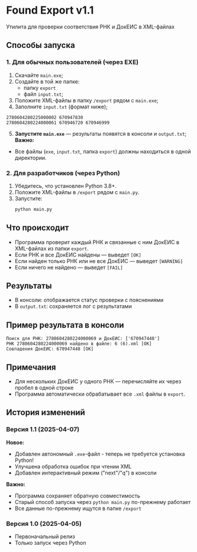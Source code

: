 # Found Export v1.1  

Утилита для проверки соответствия РНК и ДокЕИС в XML-файлах

## Способы запуска  

### 1. Для обычных пользователей (через EXE)  
1. Скачайте `main.exe`;
2. Создайте в той же папке:
    - папку `export`
    - файл `input.txt`;  
3. Положите XML-файлы в папку `/export` рядом с `main.exe`;
4. Заполните `input.txt` (формат ниже);
```
2780604280225000002 670947830
2780604280224000061 670946720 670946999
```
5. **Запустите `main.exe`** — результаты появятся в консоли и `output.txt`;  
**Важно:**
- Все файлы (`exe`, `input.txt`, папка `export`) должны находиться в одной директории. 

### 2. Для разработчиков (через Python)  
1. Убедитесь, что установлен Python 3.8+.  
2. Положите XML-файлы в `/export` рядом с `main.py`.  
3. Запустите:  
   ```bash  
   python main.py  
   ```


## Что происходит

- Программа проверит каждый РНК и связанные с ним ДокЕИС в XML-файлах из папки `export`.
- Если РНК и все ДокЕИС найдены — выведет `[OK]`
- Если найден только РНК или не все ДокЕИС — выведет `[WARNING]`
- Если ничего не найдено — выведет `[FAIL]`
 
## Результаты
- В консоли: отображается статус проверки с пояснениями
- В `output.txt`: сохраняется лог с результатами

## Пример результата в консоли

```
Поиск для РНК: 2780604280224000069 и ДокЕИС: ['670947448']
РНК 2780604280224000069 найдено в файле: 6 (6).xml [OK]
Совпадения ДокЕИС: 670947448 [OK]
```

## Примечания

- Для нескольких ДокЕИС у одного РНК — перечисляйте их через пробел в одной строке
- Программа автоматически обрабатывает все `.xml` файлы в `export`.


## История изменений

### Версия 1.1 (2025-04-07)
**Новое:**
- Добавлен автономный `.exe`-файл - теперь не требуется установка Python!
- Улучшена обработка ошибок при чтении XML
- Добавлен интерактивный режим ("next"/"q") в консоли

**Важно:**
- Программа сохраняет обратную совместимость
- Старый способ запуска через `python main.py` по-прежнему работает
- Все данные по-прежнему ищутся в папке `/export`

### Версия 1.0 (2025-04-05)
- Первоначальный релиз
- Только запуск через Python
